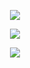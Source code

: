 

<p align="center">
    <a href="https://discord.com/users/1025245410224263258">
        <img src="https://lanyard.cnrad.dev/api/1025245410224263258?theme=dark&bg=0D1117&borderRadius=5px&animated=true&idleMessage=The%20human%20version%20of%20%22404%20error:%20social%20life%20not%20found.%22" />
  </a>
</p>

<p align="center">
    <a href="https://github.com/mishalhossin/">
        <img src="https://skillicons.dev/icons?i=css,html,js,discord,docker,express,flask,fastapi,linux,md,nodejs,py,pytorch,cloudflare,workers,vscode,ai,ps&perline=6" />
  </a>
</p>

<p align="center">
    <a href="https://github.com/mishl-dev/">
        <img src="https://github-readme-streak-stats.herokuapp.com?user=mishl-dev&hide_border=true&background=0D1117&currStreakLabel=FFFFFF&sideLabels=FFFFFF&currStreakNum=FFFFFF&dates=FFFFFF&sideNums=FFFFFF&fire=f04848&ring=f04848&stroke=FFFFFFFF)](https://git.io/streak-stats" />
  </a> 
</p>

